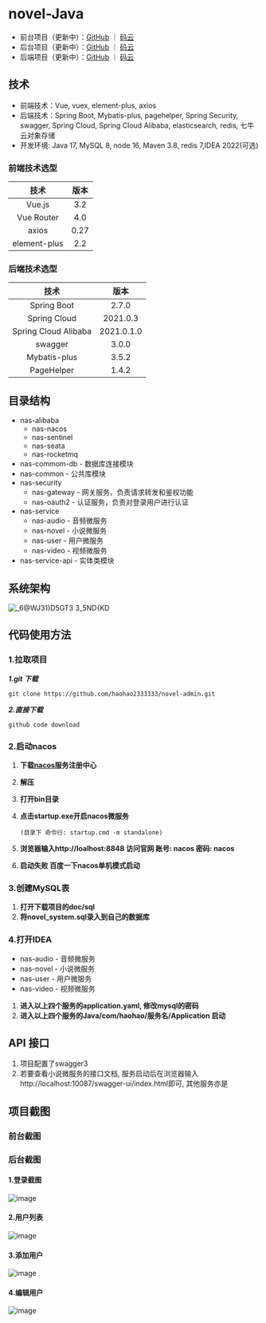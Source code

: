 # novel-Java

- 前台项目（更新中）：[GitHub](https://github.com/haohao2333333/novel-vue) ｜ [码云]()
- 后台项目（更新中）：[GitHub](https://github.com/haohao2333333/novel-admin) ｜ [码云]()
- 后端项目（更新中）：[GitHub](https://github.com/haohao2333333/novel-Java) ｜ [码云]()

## 技术

- 前端技术：Vue, vuex, element-plus, axios
- 后端技术：Spring Boot, Mybatis-plus, pagehelper, Spring Security, swagger, Spring Cloud, Spring Cloud Alibaba, elasticsearch, redis, 七牛云对象存储
- 开发环境: Java 17, MySQL 8, node 16, Maven 3.8, redis 7,IDEA 2022(可选)

### 前端技术选型

|     技术     | 版本 |
| :----------: | :--: |
|    Vue.js    | 3.2  |
|  Vue Router  | 4.0  |
|    axios     | 0.27 |
| element-plus | 2.2  |

### 后端技术选型

|         技术         |    版本    |
| :------------------: | :--------: |
|     Spring Boot      |   2.7.0    |
|     Spring Cloud     |  2021.0.3  |
| Spring Cloud Alibaba | 2021.0.1.0 |
|       swagger        |   3.0.0    |
|     Mybatis-plus     |   3.5.2    |
|      PageHelper      |   1.4.2    |

## 目录结构

- nas-alibaba
  - nas-nacos
  - nas-sentinel
  - nas-seata
  - nas-rocketmq
- nas-commom-db - 数据库连接模块
- nas-common - 公共库模块
- nas-security
  - nas-gateway - 网关服务，负责请求转发和鉴权功能
  - nas-oauth2 - 认证服务，负责对登录用户进行认证
- nas-service
  - nas-audio - 音频微服务
  - nas-novel - 小说微服务
  - nas-user - 用户微服务
  - nas-video - 视频微服务
- nas-service-api - 实体类模块

## 系统架构
![_6@WJ31)D5GT3 3_5ND{KD](https://user-images.githubusercontent.com/117864397/203068118-55d7353f-7913-4966-8faa-738107c690ee.png)

## 代码使用方法

### 1.拉取项目

***1.git 下载***

```
git clone https://github.com/haohao2333333/novel-admin.git
```

***2.直接下载***

```
github code download
```

### 2.启动nacos

1. **下载[nacos](https://github.com/alibaba/nacos/releases/tag/2.1.2)服务注册中心**

2. **解压**

3. **打开bin目录**

4. **点击startup.exe开启nacos微服务** 

   ```
   (目录下 命令行: startup.cmd -m standalone)
   ```

5. **浏览器输入http://loalhost:8848 访问官网 账号: nacos 密码: nacos**

6. **启动失败 百度一下nacos单机模式启动**

### 3.创建MySQL表

1. **打开下载项目的doc/sql**
2. **将novel_system.sql录入到自己的数据库**

### 4.打开IDEA

- nas-audio - 音频微服务
- nas-novel - 小说微服务
- nas-user - 用户微服务
- nas-video - 视频微服务

1. **进入以上四个服务的application.yaml, 修改mysql的密码**
2. **进入以上四个服务的Java/com/haohao/服务名/Application 启动**

## API 接口

1. 项目配置了swagger3
2. 若要查看小说微服务的接口文档, 服务启动后在浏览器输入http://localhost:10087/swagger-ui/index.html即可, 其他服务亦是
## 项目截图

### 前台截图

### 后台截图

#### 1.登录截图
![image](https://user-images.githubusercontent.com/117864397/202909250-8058ec2c-b476-4109-b07f-4e627ae30972.png)
#### 2.用户列表
![image](https://user-images.githubusercontent.com/117864397/202909396-d500ebf9-0bb6-4f2a-ae0d-da6fe84da321.png)
#### 3.添加用户
![image](https://user-images.githubusercontent.com/117864397/202909575-e2b32cd4-2be5-4036-9af0-a9fddafc1391.png)
#### 4.编辑用户
![image](https://user-images.githubusercontent.com/117864397/202909715-2ab7cd15-b8cc-4546-bc25-d1ab25e8d088.png)
